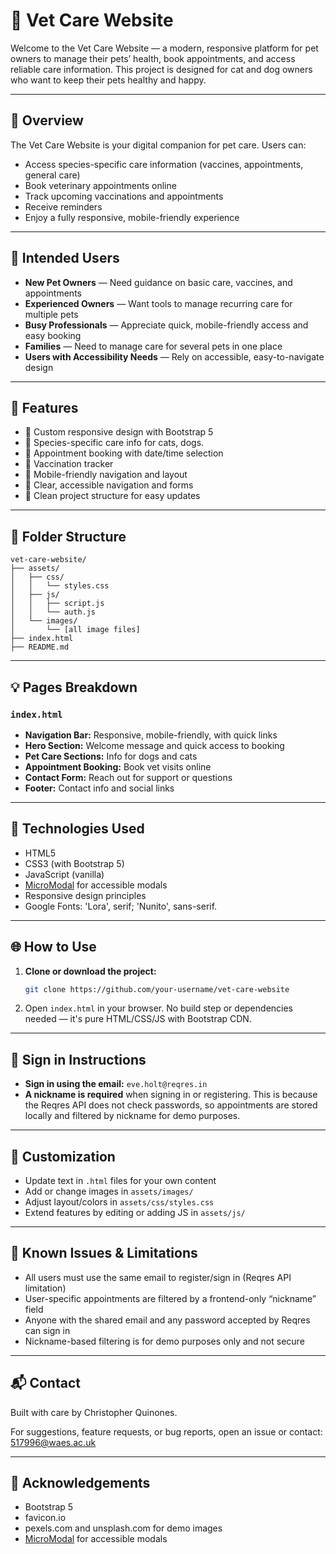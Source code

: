 # 🐾 Vet Care Website

Welcome to the Vet Care Website — a modern, responsive platform for pet owners to manage their pets’ health, book appointments, and access reliable care information. This project is designed for cat and dog owners who want to keep their pets healthy and happy.

---

## 🌟 Overview

The Vet Care Website is your digital companion for pet care. Users can:

- Access species-specific care information (vaccines, appointments, general care)
- Book veterinary appointments online
- Track upcoming vaccinations and appointments
- Receive reminders
- Enjoy a fully responsive, mobile-friendly experience

---

## 🎯 Intended Users

- **New Pet Owners** — Need guidance on basic care, vaccines, and appointments
- **Experienced Owners** — Want tools to manage recurring care for multiple pets
- **Busy Professionals** — Appreciate quick, mobile-friendly access and easy booking
- **Families** — Need to manage care for several pets in one place
- **Users with Accessibility Needs** — Rely on accessible, easy-to-navigate design

---

## 🧱 Features

- 🎨 Custom responsive design with Bootstrap 5
- 🐶 Species-specific care info for cats, dogs.
- 📅 Appointment booking with date/time selection
- 💉 Vaccination tracker 
- 📱 Mobile-friendly navigation and layout
- 🧭 Clear, accessible navigation and forms
- 📂 Clean project structure for easy updates

---

## 📁 Folder Structure

```
vet-care-website/
├── assets/
│   ├── css/
│   │   └── styles.css
│   ├── js/
│   │   ├── script.js
│   │   └── auth.js
│   └── images/
│       └── [all image files]
├── index.html
├── README.md
```

---

## 💡 Pages Breakdown

### `index.html`

- **Navigation Bar:** Responsive, mobile-friendly, with quick links
- **Hero Section:** Welcome message and quick access to booking
- **Pet Care Sections:** Info for dogs and cats
- **Appointment Booking:** Book vet visits online
- **Contact Form:** Reach out for support or questions
- **Footer:** Contact info and social links

---

## 🧰 Technologies Used

- HTML5
- CSS3 (with Bootstrap 5)
- JavaScript (vanilla)
- [MicroModal](https://micromodal.vercel.app/) for accessible modals
- Responsive design principles
- Google Fonts: 'Lora', serif; 'Nunito', sans-serif.

---

## 🌐 How to Use

1. **Clone or download the project:**
   ```sh
   git clone https://github.com/your-username/vet-care-website
   ```
2. Open `index.html` in your browser. No build step or dependencies needed — it's pure HTML/CSS/JS with Bootstrap CDN.

---

## 📝 Sign in Instructions

- **Sign in using the email:** `eve.holt@reqres.in`
- **A nickname is required** when signing in or registering. This is because the Reqres API does not check passwords, so appointments are stored locally and filtered by nickname for demo purposes.

---

## 🎨 Customization

- Update text in `.html` files for your own content
- Add or change images in `assets/images/`
- Adjust layout/colors in `assets/css/styles.css`
- Extend features by editing or adding JS in `assets/js/`

---

## 🚦 Known Issues & Limitations

- All users must use the same email to register/sign in (Reqres API limitation)
- User-specific appointments are filtered by a frontend-only “nickname” field
- Anyone with the shared email and any password accepted by Reqres can sign in
- Nickname-based filtering is for demo purposes only and not secure

---

## 📬 Contact

Built with care by Christopher Quinones.

For suggestions, feature requests, or bug reports, open an issue or contact:  
517996@waes.ac.uk

---

## 🙌 Acknowledgements

- Bootstrap 5
- favicon.io
- pexels.com and unsplash.com for demo images
- [MicroModal](https://micromodal.vercel.app/) for accessible modals
